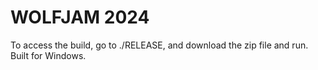 # WOLFJAM 2024

To access the build, go to ./RELEASE, and download the zip file and run.
Built for Windows.
